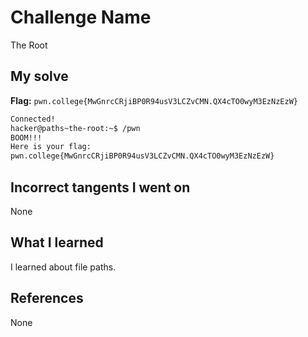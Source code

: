 # Challenge Name
The Root

## My solve
**Flag:** `pwn.college{MwGnrcCRjiBP0R94usV3LCZvCMN.QX4cTO0wyM3EzNzEzW}`

```bash
Connected!
hacker@paths~the-root:~$ /pwn
BOOM!!!
Here is your flag:
pwn.college{MwGnrcCRjiBP0R94usV3LCZvCMN.QX4cTO0wyM3EzNzEzW}
```

## Incorrect tangents I went on
None

## What I learned
I learned about file paths.

## References 
None
